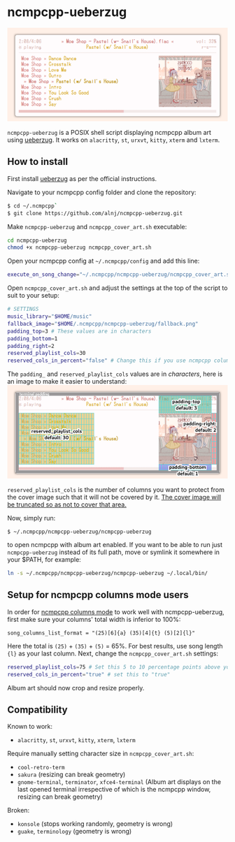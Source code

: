 # ncmpcpp-ueberzug

![ncmpcpp-ueberzug](img/demo.png)

`ncmpcpp-ueberzug` is a POSIX shell script displaying ncmpcpp album art using [ueberzug](https://github.com/seebye/ueberzug). It works on `alacritty`, `st`, `urxvt`,  `kitty`, `xterm` and `lxterm`.

## How to install

First install [ueberzug](https://github.com/seebye/ueberzug) as per the official instructions.

Navigate to your ncmpcpp config folder and clone the repository: 
```sh
$ cd ~/.ncmpcpp`
$ git clone https://github.com/alnj/ncmpcpp-ueberzug.git
```

Make `ncmpcpp-ueberzug` and `ncmpcpp_cover_art.sh` executable: 
```sh
cd ncmpcpp-ueberzug
chmod +x ncmpcpp-ueberzug ncmpcpp_cover_art.sh
```
Open your ncmpcpp config at `~/.ncmpcpp/config` and add this line: 
```sh
execute_on_song_change="~/.ncmpcpp/ncmpcpp-ueberzug/ncmpcpp_cover_art.sh"
```

Open `ncmpcpp_cover_art.sh` and adjust the settings at the top of the script to suit to your setup:
```sh
# SETTINGS
music_library="$HOME/music"
fallback_image="$HOME/.ncmpcpp/ncmpcpp-ueberzug/fallback.png"
padding_top=3 # These values are in characters
padding_bottom=1
padding_right=2
reserved_playlist_cols=30
reserved_cols_in_percent="false" # Change this if you use ncmpcpp columns mode, see next section
```
The `padding_` and `reserved_playlist_cols` values are in *characters*, here is an image to make it easier to understand:
![ncmpcpp-ueberzug settings](img/settings_explained.png)

`reserved_playlist_cols` is the number of columns you want to protect from the cover image such that it will not be covered by it. [The cover image will be truncated so as not to cover that area.](img/truncate_reserved_cols.gif)

Now, simply run:
```
$ ~/.ncmpcpp/ncmpcpp-ueberzug/ncmpcpp-ueberzug
``` 
to open ncmpcpp with album art enabled. If you want to be able to run just `ncmpcpp-ueberzug` instead of its full path, move or symlink it somewhere in your $PATH, for example:
```sh
ln -s ~/.ncmpcpp/ncmpcpp-ueberzug/ncmpcpp-ueberzug ~/.local/bin/
```

## Setup for ncmpcpp columns mode users

In order for [ncmpcpp columns mode](img/ueberzug_columns_mode.gif) to work well with ncmpcpp-ueberzug, first make sure your columns' total width is inferior to 100%:

```
song_columns_list_format = "(25)[6]{a} (35)[4]{t} (5)[2]{l}"
```

Here the total is `(25)` + `(35)` + `(5)` = 65%. For best results, use song length `{l}` as your last column. Next, change the `ncmpcpp_cover_art.sh` settings:

```sh
reserved_playlist_cols=75 # Set this 5 to 10 percentage points above your columns' total
reserved_cols_in_percent="true" # set this to "true"
```

Album art should now crop and resize properly.


## Compatibility

Known to work:
* `alacritty`, `st`, `urxvt`,  `kitty`, `xterm`, `lxterm`

Require manually setting character size in `ncmpcpp_cover_art.sh`:
* `cool-retro-term` 
* `sakura` (resizing can break geometry)
* `gnome-terminal`, `terminator`, `xfce4-terminal`  (Album art displays on the last opened terminal irrespective of which is the ncmpcpp window, resizing can break geometry)

Broken:
* `konsole` (stops working randomly, geometry is wrong)
* `guake`, `terminology` (geometry is wrong)

